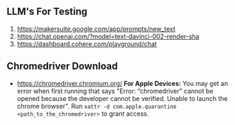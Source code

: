 ## LLM's For Testing
1. <https://makersuite.google.com/app/prompts/new_text>
2. <https://chat.openai.com/?model=text-davinci-002-render-sha>
3. <https://dashboard.cohere.com/playground/chat>

## Chromedriver Download
- <https://chromedriver.chromium.org/>
**For Apple Devices:** You may get an error when first running that says "Error: “chromedriver” cannot be opened because the developer cannot be verified. Unable to launch the chrome browser". Run `xattr -d com.apple.quarantine <path_to_the_chromedriver>` to grant access.
